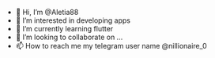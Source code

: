 - 👋 Hi, I’m @Aletia88
- 👀 I’m interested in developing apps
- 🌱 I’m currently learning flutter
- 💞️ I’m looking to collaborate on ...
- 📫 How to reach me my telegram user name @nillionaire_0

<!---
Aletia88/Aletia88 is a ✨ special ✨ repository because its `README.md` (this file) appears on your GitHub profile.
You can click the Preview link to take a look at your changes.
--->
